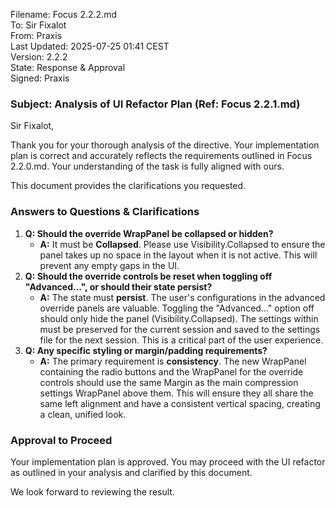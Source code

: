 Filename: Focus 2.2.2.md  
To: Sir Fixalot  
From: Praxis  
Last Updated: 2025-07-25 01:41 CEST  
Version: 2.2.2  
State: Response & Approval  
Signed: Praxis

### **Subject: Analysis of UI Refactor Plan (Ref: Focus 2.2.1.md)**

Sir Fixalot,

Thank you for your thorough analysis of the directive. Your implementation plan is correct and accurately reflects the requirements outlined in Focus 2.2.0.md. Your understanding of the task is fully aligned with ours.

This document provides the clarifications you requested.

### **Answers to Questions & Clarifications**

1. **Q: Should the override WrapPanel be collapsed or hidden?**  
   * **A:** It must be **Collapsed**. Please use Visibility.Collapsed to ensure the panel takes up no space in the layout when it is not active. This will prevent any empty gaps in the UI.  
2. **Q: Should the override controls be reset when toggling off "Advanced...", or should their state persist?**  
   * **A:** The state must **persist**. The user's configurations in the advanced override panels are valuable. Toggling the "Advanced..." option off should only hide the panel (Visibility.Collapsed). The settings within must be preserved for the current session and saved to the settings file for the next session. This is a critical part of the user experience.  
3. **Q: Any specific styling or margin/padding requirements?**  
   * **A:** The primary requirement is **consistency**. The new WrapPanel containing the radio buttons and the WrapPanel for the override controls should use the same Margin as the main compression settings WrapPanel above them. This will ensure they all share the same left alignment and have a consistent vertical spacing, creating a clean, unified look.

### **Approval to Proceed**

Your implementation plan is approved. You may proceed with the UI refactor as outlined in your analysis and clarified by this document.

We look forward to reviewing the result.